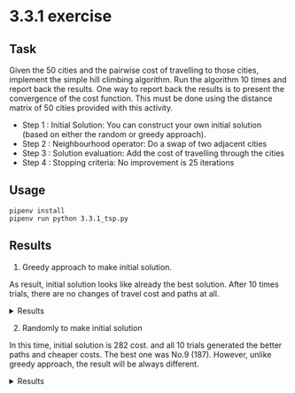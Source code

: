 # 3.3.1 exercise

## Task

Given the 50 cities and the pairwise cost of travelling to those cities, implement the simple hill climbing algorithm. Run the algorithm 10 times and report back the results. One way to report back the results is to present the convergence of the cost function. This must be done using the distance matrix of 50 cities provided with this activity.

- Step 1 : Initial Solution: You can construct your own initial solution (based on either the random or greedy approach).
- Step 2 : Neighbourhood operator: Do a swap of two adjacent cities
- Step 3 : Solution evaluation: Add the cost of travelling through the cities
- Step 4 : Stopping criteria: No improvement is 25 iterations

## Usage

```commandline
pipenv install
pipenv run python 3.3.1_tsp.py
```

## Results

1. Greedy approach to make initial solution.

As result, initial solution looks like already the best solution. After 10 times trials, there are no changes of travel cost and paths at all.

<details>
<summary>Results</summary>

```commandline
Initial solution (greedy search):
- Path: [0, 26, 18, 8, 16, 13, 32, 9, 3, 21, 39, 6, 10, 2, 23, 27, 11, 17, 38, 7, 14, 12, 25, 5, 1, 22, 35, 48, 33, 28, 37, 4, 36, 45, 31, 29, 19, 44, 42, 41, 15, 24, 30, 40, 46, 49, 43, 20, 47, 34, 0]
- Distance: 82.0
No. 1: Cost= 82.0
- Path: [0, 26, 18, 8, 16, 13, 32, 9, 3, 21, 39, 6, 10, 2, 23, 27, 11, 17, 38, 7, 14, 12, 25, 5, 1, 22, 35, 48, 33, 28, 37, 4, 36, 45, 31, 29, 19, 44, 42, 41, 15, 24, 30, 40, 46, 49, 43, 20, 47, 34, 0]
No. 2: Cost= 82.0
- Path: [0, 26, 18, 8, 16, 13, 32, 9, 3, 21, 39, 6, 10, 2, 23, 27, 11, 17, 38, 7, 14, 12, 25, 5, 1, 22, 35, 48, 33, 28, 37, 4, 36, 45, 31, 29, 19, 44, 42, 41, 15, 24, 30, 40, 46, 49, 43, 20, 47, 34, 0]
No. 3: Cost= 82.0
- Path: [0, 26, 18, 8, 16, 13, 32, 9, 3, 21, 39, 6, 10, 2, 23, 27, 11, 17, 38, 7, 14, 12, 25, 5, 1, 22, 35, 48, 33, 28, 37, 4, 36, 45, 31, 29, 19, 44, 42, 41, 15, 24, 30, 40, 46, 49, 43, 20, 47, 34, 0]
No. 4: Cost= 82.0
- Path: [0, 26, 18, 8, 16, 13, 32, 9, 3, 21, 39, 6, 10, 2, 23, 27, 11, 17, 38, 7, 14, 12, 25, 5, 1, 22, 35, 48, 33, 28, 37, 4, 36, 45, 31, 29, 19, 44, 42, 41, 15, 24, 30, 40, 46, 49, 43, 20, 47, 34, 0]
No. 5: Cost= 82.0
- Path: [0, 26, 18, 8, 16, 13, 32, 9, 3, 21, 39, 6, 10, 2, 23, 27, 11, 17, 38, 7, 14, 12, 25, 5, 1, 22, 35, 48, 33, 28, 37, 4, 36, 45, 31, 29, 19, 44, 42, 41, 15, 24, 30, 40, 46, 49, 43, 20, 47, 34, 0]
No. 6: Cost= 82.0
- Path: [0, 26, 18, 8, 16, 13, 32, 9, 3, 21, 39, 6, 10, 2, 23, 27, 11, 17, 38, 7, 14, 12, 25, 5, 1, 22, 35, 48, 33, 28, 37, 4, 36, 45, 31, 29, 19, 44, 42, 41, 15, 24, 30, 40, 46, 49, 43, 20, 47, 34, 0]
No. 7: Cost= 82.0
- Path: [0, 26, 18, 8, 16, 13, 32, 9, 3, 21, 39, 6, 10, 2, 23, 27, 11, 17, 38, 7, 14, 12, 25, 5, 1, 22, 35, 48, 33, 28, 37, 4, 36, 45, 31, 29, 19, 44, 42, 41, 15, 24, 30, 40, 46, 49, 43, 20, 47, 34, 0]
No. 8: Cost= 82.0
- Path: [0, 26, 18, 8, 16, 13, 32, 9, 3, 21, 39, 6, 10, 2, 23, 27, 11, 17, 38, 7, 14, 12, 25, 5, 1, 22, 35, 48, 33, 28, 37, 4, 36, 45, 31, 29, 19, 44, 42, 41, 15, 24, 30, 40, 46, 49, 43, 20, 47, 34, 0]
No. 9: Cost= 82.0
- Path: [0, 26, 18, 8, 16, 13, 32, 9, 3, 21, 39, 6, 10, 2, 23, 27, 11, 17, 38, 7, 14, 12, 25, 5, 1, 22, 35, 48, 33, 28, 37, 4, 36, 45, 31, 29, 19, 44, 42, 41, 15, 24, 30, 40, 46, 49, 43, 20, 47, 34, 0]
No. 10: Cost= 82.0
- Path: [0, 26, 18, 8, 16, 13, 32, 9, 3, 21, 39, 6, 10, 2, 23, 27, 11, 17, 38, 7, 14, 12, 25, 5, 1, 22, 35, 48, 33, 28, 37, 4, 36, 45, 31, 29, 19, 44, 42, 41, 15, 24, 30, 40, 46, 49, 43, 20, 47, 34, 0]
```

</details>


2. Randomly to make initial solution

In this time, initial solution is 282 cost. and all 10 trials generated the better paths and cheaper costs. The best one was No.9 (187). However, unlike greedy approach, the result will be always different.

<details>
<summary>Results</summary>

```commandline
Initial solution (random):
- Path: [46, 6, 11, 13, 18, 47, 10, 9, 45, 23, 20, 31, 36, 3, 19, 28, 26, 17, 27, 14, 39, 34, 40, 8, 49, 16, 0, 35, 41, 15, 48, 24, 22, 37, 21, 32, 5, 33, 12, 7, 25, 1, 30, 42, 43, 4, 2, 29, 38, 44, 46]
- Distance: 282.0
No. 1: Cost= 205.0
- Path: [46, 6, 11, 13, 47, 18, 10, 45, 23, 9, 20, 31, 3, 36, 26, 19, 28, 17, 27, 39, 40, 14, 34, 49, 8, 16, 35, 0, 24, 15, 41, 48, 37, 22, 21, 5, 32, 33, 12, 25, 7, 1, 30, 42, 43, 4, 29, 2, 38, 44, 46]
No. 2: Cost= 201.0
- Path: [46, 6, 11, 13, 47, 18, 10, 9, 23, 20, 31, 45, 3, 19, 36, 26, 28, 14, 17, 27, 39, 34, 40, 8, 0, 49, 16, 41, 35, 48, 24, 15, 37, 21, 22, 32, 5, 33, 12, 25, 7, 42, 1, 30, 43, 4, 29, 2, 38, 44, 46]
No. 3: Cost= 207.0
- Path: [46, 6, 11, 13, 47, 18, 9, 10, 45, 23, 20, 31, 3, 19, 36, 26, 28, 17, 27, 39, 34, 14, 40, 49, 16, 8, 0, 35, 41, 15, 24, 48, 21, 22, 37, 32, 5, 33, 12, 7, 25, 42, 1, 30, 43, 4, 29, 2, 38, 44, 46]
No. 4: Cost= 202.0
- Path: [46, 6, 11, 13, 18, 47, 10, 9, 23, 20, 45, 31, 3, 36, 26, 19, 28, 17, 27, 14, 34, 39, 40, 16, 8, 0, 49, 48, 35, 41, 15, 24, 22, 21, 37, 5, 32, 33, 12, 25, 7, 30, 1, 42, 43, 4, 29, 2, 38, 44, 46]
No. 5: Cost= 193.0
- Path: [46, 6, 11, 13, 47, 18, 10, 9, 23, 20, 31, 45, 3, 19, 28, 36, 26, 17, 27, 14, 34, 49, 39, 40, 8, 16, 35, 0, 24, 15, 41, 37, 48, 21, 22, 5, 32, 33, 12, 25, 7, 30, 1, 42, 43, 4, 29, 2, 38, 44, 46]
No. 6: Cost= 193.0
- Path: [46, 6, 11, 13, 47, 18, 10, 23, 9, 20, 45, 31, 3, 26, 36, 19, 28, 17, 27, 39, 34, 14, 40, 49, 16, 8, 0, 35, 41, 15, 24, 48, 22, 37, 21, 5, 32, 33, 12, 25, 7, 42, 1, 30, 43, 4, 29, 2, 38, 44, 46]
No. 7: Cost= 209.0
- Path: [46, 6, 11, 13, 47, 18, 10, 45, 9, 23, 20, 31, 3, 19, 36, 26, 28, 17, 27, 14, 34, 39, 40, 16, 8, 0, 49, 35, 15, 41, 48, 24, 37, 21, 22, 5, 32, 33, 12, 25, 7, 30, 1, 42, 43, 4, 29, 2, 38, 44, 46]
No. 8: Cost= 198.0
- Path: [46, 6, 11, 13, 47, 18, 10, 9, 23, 45, 31, 20, 19, 3, 36, 26, 28, 17, 27, 14, 34, 39, 40, 8, 0, 49, 35, 16, 41, 15, 24, 37, 48, 21, 22, 5, 32, 33, 12, 25, 7, 30, 1, 42, 43, 4, 29, 2, 38, 44, 46]
No. 9: Cost= 187.0
- Path: [46, 6, 11, 13, 47, 18, 9, 23, 10, 20, 45, 31, 3, 19, 28, 36, 26, 14, 17, 27, 39, 34, 8, 40, 0, 49, 35, 16, 24, 15, 41, 37, 48, 21, 22, 5, 32, 33, 12, 25, 7, 42, 1, 30, 43, 4, 29, 2, 38, 44, 46]
No. 10: Cost= 191.0
- Path: [46, 6, 11, 13, 47, 18, 10, 23, 9, 20, 31, 3, 45, 36, 26, 19, 28, 17, 27, 14, 34, 39, 40, 16, 8, 0, 49, 35, 41, 15, 24, 48, 22, 37, 21, 5, 32, 33, 12, 25, 7, 30, 1, 42, 43, 4, 29, 2, 38, 44, 46]
```

</details>